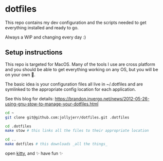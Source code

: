 # dotfiles

This repo contains my dev configuration and the scripts needed to get everything installed and ready to go.

Always a WIP and changing every day :)

## Setup instructions

This repo is targeted for MacOS. Many of the tools I use are cross platform and you should be able to get everything working on any OS, but you will be on your own 🫡.

The basic idea is your configuration files all live in ~/.dotfiles and are symlinked to the appropriate config location for each application.

See this blog for details: https://brandon.invergo.net/news/2012-05-26-using-gnu-stow-to-manage-your-dotfiles.html

```bash
cd ~
git clone git@github.com:jollyjerr/dotfiles.git .dotfiles

cd .dotfiles
make stow # this links all the files to their appropriate location

cd ..
make dotfiles # this downloads _all the things_
```

open [kitty](https://github.com/kovidgoyal/kitty), and ✨ have fun ✨

